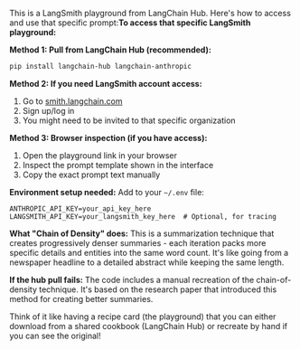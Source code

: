 This is a LangSmith playground from LangChain Hub. Here's how to access and use that specific prompt:**To access that specific LangSmith playground:**

**Method 1: Pull from LangChain Hub (recommended):**
```bash
pip install langchain-hub langchain-anthropic
```

**Method 2: If you need LangSmith account access:**
1. Go to [smith.langchain.com](https://smith.langchain.com)
2. Sign up/log in
3. You might need to be invited to that specific organization

**Method 3: Browser inspection (if you have access):**
1. Open the playground link in your browser
2. Inspect the prompt template shown in the interface
3. Copy the exact prompt text manually

**Environment setup needed:**
Add to your `~/.env` file:
```
ANTHROPIC_API_KEY=your_api_key_here
LANGSMITH_API_KEY=your_langsmith_key_here  # Optional, for tracing
```

**What "Chain of Density" does:**
This is a summarization technique that creates progressively denser summaries - each iteration packs more specific details and entities into the same word count. It's like going from a newspaper headline to a detailed abstract while keeping the same length.

**If the hub pull fails:**
The code includes a manual recreation of the chain-of-density technique. It's based on the research paper that introduced this method for creating better summaries.

Think of it like having a recipe card (the playground) that you can either download from a shared cookbook (LangChain Hub) or recreate by hand if you can see the original!

